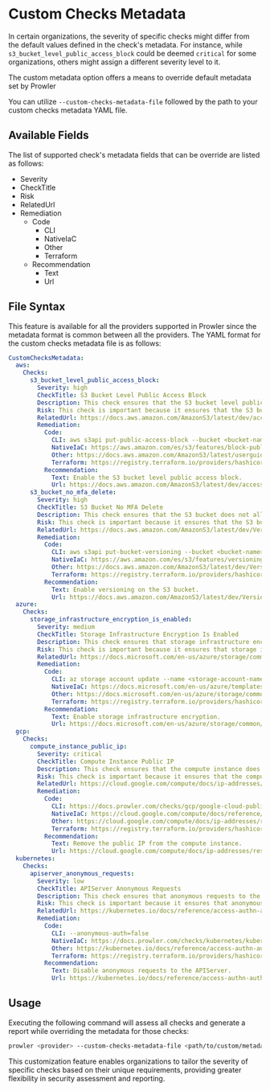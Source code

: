 # Custom Checks Metadata

In certain organizations, the severity of specific checks might differ from the default values defined in the check's metadata. For instance, while `s3_bucket_level_public_access_block` could be deemed `critical` for some organizations, others might assign a different severity level to it.

The custom metadata option offers a means to override default metadata set by Prowler

You can utilize `--custom-checks-metadata-file` followed by the path to your custom checks metadata YAML file.

## Available Fields

The list of supported check's metadata fields that can be override are listed as follows:

  - Severity
  - CheckTitle
  - Risk
  - RelatedUrl
  - Remediation
    - Code
      - CLI
      - NativeIaC
      - Other
      - Terraform
    - Recommendation
      - Text
      - Url


## File Syntax

This feature is available for all the providers supported in Prowler since the metadata format is common between all the providers. The YAML format for the custom checks metadata file is as follows:

```yaml title="custom_checks_metadata.yaml"
CustomChecksMetadata:
  aws:
    Checks:
      s3_bucket_level_public_access_block:
        Severity: high
        CheckTitle: S3 Bucket Level Public Access Block
        Description: This check ensures that the S3 bucket level public access block is enabled.
        Risk: This check is important because it ensures that the S3 bucket level public access block is enabled.
        RelatedUrl: https://docs.aws.amazon.com/AmazonS3/latest/dev/access-control-block-public-access.html
        Remediation:
          Code:
            CLI: aws s3api put-public-access-block --bucket <bucket-name> --public-access-block-configuration BlockPublicAcls=true,IgnorePublicAcls=true,BlockPublicPolicy=true,RestrictPublicBuckets=true
            NativeIaC: https://aws.amazon.com/es/s3/features/block-public-access/
            Other: https://docs.aws.amazon.com/AmazonS3/latest/userguide/access-control-block-public-access.html
            Terraform: https://registry.terraform.io/providers/hashicorp/aws/latest/docs/resources/s3_bucket_public_access_block
          Recommendation:
            Text: Enable the S3 bucket level public access block.
            Url: https://docs.aws.amazon.com/AmazonS3/latest/dev/access-control-block-public-access.html
      s3_bucket_no_mfa_delete:
        Severity: high
        CheckTitle: S3 Bucket No MFA Delete
        Description: This check ensures that the S3 bucket does not allow delete operations without MFA.
        Risk: This check is important because it ensures that the S3 bucket does not allow delete operations without MFA.
        RelatedUrl: https://docs.aws.amazon.com/AmazonS3/latest/dev/Versioning.html
        Remediation:
          Code:
            CLI: aws s3api put-bucket-versioning --bucket <bucket-name> --versioning-configuration Status=Enabled,MFADelete=Enabled
            NativeIaC: https://aws.amazon.com/es/s3/features/versioning/
            Other: https://docs.aws.amazon.com/AmazonS3/latest/dev/Versioning.html
            Terraform: https://registry.terraform.io/providers/hashicorp/aws/latest/docs/resources/s3_bucket_versioning
          Recommendation:
            Text: Enable versioning on the S3 bucket.
            Url: https://docs.aws.amazon.com/AmazonS3/latest/dev/Versioning.html
  azure:
    Checks:
      storage_infrastructure_encryption_is_enabled:
        Severity: medium
        CheckTitle: Storage Infrastructure Encryption Is Enabled
        Description: This check ensures that storage infrastructure encryption is enabled.
        Risk: This check is important because it ensures that storage infrastructure encryption is enabled.
        RelatedUrl: https://docs.microsoft.com/en-us/azure/storage/common/storage-service-encryption
        Remediation:
          Code:
            CLI: az storage account update --name <storage-account-name> --resource-group <resource-group-name> --set properties.encryption.services.blob.enabled=true properties.encryption.services.file.enabled=true properties.encryption.services.queue.enabled=true properties.encryption.services.table.enabled=true
            NativeIaC: https://docs.microsoft.com/en-us/azure/templates/microsoft.storage/storageaccounts
            Other: https://docs.microsoft.com/en-us/azure/storage/common/storage-service-encryption
            Terraform: https://registry.terraform.io/providers/hashicorp/azurerm/latest/docs/resources/storage_account
          Recommendation:
            Text: Enable storage infrastructure encryption.
            Url: https://docs.microsoft.com/en-us/azure/storage/common/storage-service-encryption
  gcp:
    Checks:
      compute_instance_public_ip:
        Severity: critical
        CheckTitle: Compute Instance Public IP
        Description: This check ensures that the compute instance does not have a public IP.
        Risk: This check is important because it ensures that the compute instance does not have a public IP.
        RelatedUrl: https://cloud.google.com/compute/docs/ip-addresses/reserve-static-external-ip-address
        Remediation:
          Code:
            CLI: https://docs.prowler.com/checks/gcp/google-cloud-public-policies/bc_gcp_public_2#cli-command
            NativeIaC: https://cloud.google.com/compute/docs/reference/rest/v1/instances
            Other: https://cloud.google.com/compute/docs/ip-addresses/reserve-static-external-ip-address
            Terraform: https://registry.terraform.io/providers/hashicorp/google/latest/docs/resources/compute_instance
          Recommendation:
            Text: Remove the public IP from the compute instance.
            Url: https://cloud.google.com/compute/docs/ip-addresses/reserve-static-external-ip-address
  kubernetes:
    Checks:
      apiserver_anonymous_requests:
        Severity: low
        CheckTitle: APIServer Anonymous Requests
        Description: This check ensures that anonymous requests to the APIServer are disabled.
        Risk: This check is important because it ensures that anonymous requests to the APIServer are disabled.
        RelatedUrl: https://kubernetes.io/docs/reference/access-authn-authz/authentication/
        Remediation:
          Code:
            CLI: --anonymous-auth=false
            NativeIaC: https://docs.prowler.com/checks/kubernetes/kubernetes-policy-index/ensure-that-the-anonymous-auth-argument-is-set-to-false-1#kubernetes
            Other: https://kubernetes.io/docs/reference/access-authn-authz/authentication/
            Terraform: https://registry.terraform.io/providers/hashicorp/kubernetes/latest/docs/resources/cluster_role_binding
          Recommendation:
            Text: Disable anonymous requests to the APIServer.
            Url: https://kubernetes.io/docs/reference/access-authn-authz/authentication/
```


## Usage

Executing the following command will assess all checks and generate a report while overriding the metadata for those checks:

```sh
prowler <provider> --custom-checks-metadata-file <path/to/custom/metadata>
```

This customization feature enables organizations to tailor the severity of specific checks based on their unique requirements, providing greater flexibility in security assessment and reporting.
